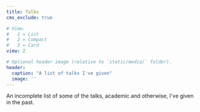 ```yaml
---
title: Talks
cms_exclude: true

# View.
#   1 = List
#   2 = Compact
#   3 = Card
view: 2

# Optional header image (relative to `static/media/` folder).
header:
  caption: "A list of talks I've given"
  image: ''
---
```

An incomplete list of some of the talks, academic and otherwise, I've given in the past.
<br />
<br />
<br />